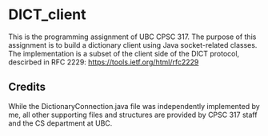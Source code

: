 # DICT_client
This is the programming assignment of UBC CPSC 317. The purpose of this assignment is to build a dictionary client using Java socket-related classes. The implementation is a subset of the client side of the DICT protocol, descirbed in RFC 2229: 
https://tools.ietf.org/html/rfc2229

## Credits
While the DictionaryConnection.java file was independently implemented by me, all other supporting files and structures are provided by CPSC 317 staff and the CS department at UBC.
